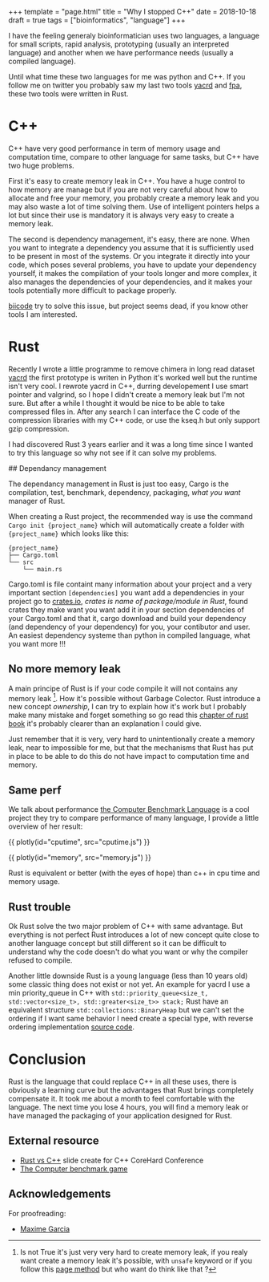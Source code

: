 +++
template = "page.html"
title = "Why I stopped C++"
date =  2018-10-18
draft = true
tags = ["bioinformatics", "language"]
+++

I have the feeling generaly bioinformatician uses two languages, a language for small scripts, rapid analysis, prototyping (usually an interpreted language) and another when we have performance needs (usually a compiled language).

Until what time these two languages for me was python and C++. If you follow me on twitter you probably saw my last two tools [yacrd](https://github.com/natir/yacrd) and [fpa](https://github.com/natir/fpa), these two tools were written in Rust.

# C++

C++ have very good performance in term of memory usage and computation time, compare to other language for same tasks, but C++ have two huge problems.

First it's easy to create memory leak in C++. You have a huge control to how memory are manage but if you are not very careful about how to allocate and free your memory, you probably create a memory leak and you may also waste a lot of time solving them. Use of intelligent pointers helps a lot but since their use is mandatory it is always very easy to create a memory leak.

The second is dependency management, it's easy, there are none. When you want to integrate a dependency you assume that it is sufficiently used to be present in most of the systems. Or you integrate it directly into your code, which poses several problems, you have to update your dependency yourself, it makes the compilation of your tools longer and more complex, it also manages the dependencies of your dependencies, and it makes your tools potentially more difficult to package properly.

[biicode](https://biicode.github.io/biicode/) try to solve this issue, but project seems dead, if you know other tools I am interested.

# Rust

Recently I wrote a little programme to remove chimera in long read dataset [yacrd](https://github.com/natir/yacrd) the first prototype is writen in Python it's worked well but the runtime isn't very cool. I rewrote yacrd in C++, durring developement I use smart pointer and valgrind, so I hope I didn't create a memory leak but I'm not sure. But after a while I thought it would be nice to be able to take compressed files in. After any search I can interface the C code of the compression libraries with my C++ code, or use the kseq.h but only support gzip compression.

I had discovered Rust 3 years earlier and it was a long time since I wanted to try this language so why not see if it can solve my problems. 

## Dependancy management

The dependancy management in Rust is just too easy, Cargo is the compilation, test, benchmark, dependency, packaging, *what you want* manager of Rust.

When creating a Rust project, the recommended way is use the command `Cargo init {project_name}` which will automatically create a folder with `{project_name}` which looks like this:

```
{project_name}
├── Cargo.toml
└── src
    └── main.rs
```

Cargo.toml is file containt many information about your project and a very important section `[dependencies]` you want add a dependencies in your project go to [crates.io](https://crates.io), *crates is name of package/module in Rust*, found crates they make want you want add it in your section dependencies of your Cargo.toml and that it, cargo download and build your dependency (and dependency of your dependency) for you, your contibutor and user. An easiest dependency systeme than python in compiled language, what you want more !!!

## No more memory leak

A main principe of Rust is if your code compile it will not contains any memory leak [^1]. How it's possible without Garbage Colector. Rust introduce a new concept *ownership*, I can try to explain how it's work but I probably make many mistake and forget something so go read this [chapter of rust book](https://doc.rust-lang.org/book/second-edition/ch04-00-understanding-ownership.html) it's probably clearer than an explanation I could give.

Just remember that it is very, very hard  to unintentionally create a memory leak, near to impossible for me, but that the mechanisms that Rust has put in place to be able to do this do not have impact to computation time and memory.

## Same perf

We talk about performance [the Computer Benchmark Language](https://benchmarksgame-team.pages.debian.net/benchmarksgame/) is a cool project they try to compare performance of many language, I provide a little overview of her result:

{{ plotly(id="cputime", src="cputime.js") }}

{{ plotly(id="memory", src="memory.js") }}

Rust is equivalent or better (with the eyes of hope) than c++ in cpu time and memory usage.


## Rust trouble

Ok Rust solve the two major problem of C++ with same advantage. But everything is not perfect Rust introduces a lot of new concept quite close to another language concept but still different so it can be difficult to understand why the code doesn't do what you want or why the compiler refused to compile.

Another little downside Rust is a young language (less than 10 years old) some classic thing does not exist or not yet. An example for yacrd I use a min priority_queue in C++ with `std::priority_queue<size_t, std::vector<size_t>, std::greater<size_t>> stack;` Rust have an equivalent structure `std::collections::BinaryHeap` but we can't set the ordering if I want same behavior I need create a special type, with reverse ordering implementation [source code](https://github.com/natir/yacrd/blob/master/src/chimera.rs#L109). 


# Conclusion

Rust is the language that could replace C++ in all these uses, there is obviously a learning curve but the advantages that Rust brings completely compensate it. It took me about a month to feel comfortable with the language. The next time you lose 4 hours, you will find a memory leak or have managed the packaging of your application designed for Rust.

## External resource

- [Rust vs C++](https://www.slideshare.net/corehard_by/rust-vs-c) slide create for C++ CoreHard Conference
- [The Computer benchmark game](https://benchmarksgame-team.pages.debian.net/benchmarksgame/)


[^1]: Is not True it's just very very hard to create memory leak, if you realy want create a memory leak it's possible, with `unsafe` keyword or if you follow this [page method](https://doc.rust-lang.org/nomicon/leaking.html) but who want do think like that ? 

## Acknowledgements

For proofreading:

- [Maxime Garcia](https://twitter.com/gau)
